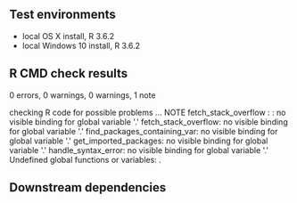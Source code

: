 ## Test environments <!--- (TODO: at least 2) --->
* local OS X install, R 3.6.2
* local Windows 10 install, R 3.6.2

## R CMD check results <!--- (TODO:Fix NOTEs) --->
0 errors, 0 warnings, 0 warnings, 1 note

checking R code for possible problems ... NOTE
  fetch_stack_overflow : <anonymous>: no visible binding for global
    variable '.'
  fetch_stack_overflow: no visible binding for global variable '.'
  find_packages_containing_var: no visible binding for global variable
    '.'
  get_imported_packages: no visible binding for global variable '.'
  handle_syntax_error: no visible binding for global variable '.'
  Undefined global functions or variables:
    .

## Downstream dependencies <!--- (TODO: run revdep_check() ) --->

<!--- (TODO: check Licensing for DESCRIPTION ) --->
